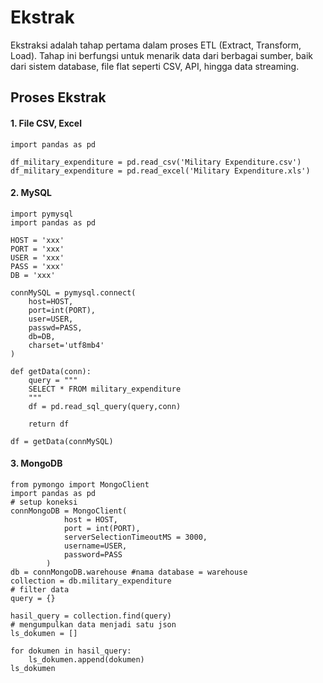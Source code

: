 # Ekstrak
Ekstraksi adalah tahap pertama dalam proses ETL (Extract, Transform, Load). Tahap ini berfungsi untuk menarik data dari berbagai sumber, baik dari sistem database, file flat seperti CSV, API, hingga data streaming.

## Proses Ekstrak
#### 1. File CSV, Excel
```
import pandas as pd

df_military_expenditure = pd.read_csv('Military Expenditure.csv')
df_military_expenditure = pd.read_excel('Military Expenditure.xls')
```

#### 2. MySQL
```
import pymysql
import pandas as pd

HOST = 'xxx'
PORT = 'xxx'
USER = 'xxx'
PASS = 'xxx'
DB = 'xxx'

connMySQL = pymysql.connect(
    host=HOST,
    port=int(PORT),
    user=USER,
    passwd=PASS,
    db=DB,
    charset='utf8mb4'
)

def getData(conn):
    query = """
    SELECT * FROM military_expenditure
    """
    df = pd.read_sql_query(query,conn)
    
    return df

df = getData(connMySQL)
```

#### 3. MongoDB
```
from pymongo import MongoClient
import pandas as pd
# setup koneksi
connMongoDB = MongoClient(
            host = HOST,
            port = int(PORT), 
            serverSelectionTimeoutMS = 3000,
            username=USER,
            password=PASS
        )
db = connMongoDB.warehouse #nama database = warehouse
collection = db.military_expenditure  
# filter data
query = {}

hasil_query = collection.find(query)
# mengumpulkan data menjadi satu json
ls_dokumen = []

for dokumen in hasil_query:
    ls_dokumen.append(dokumen)
ls_dokumen
```